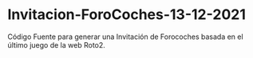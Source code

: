 # Invitacion-ForoCoches-13-12-2021
Código Fuente para generar una Invitación de Forocoches basada en el último juego de la web Roto2.
